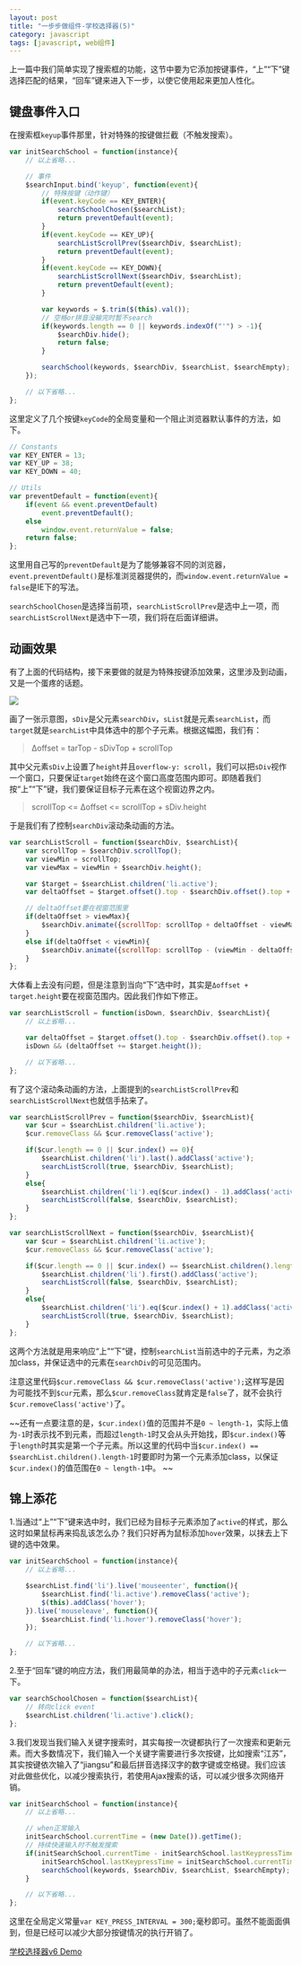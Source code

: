 ```yaml
---
layout: post
title: "一步步做组件-学校选择器(5)"
category: javascript
tags: [javascript, web组件]
---
```


上一篇中我们简单实现了搜索框的功能，这节中要为它添加按键事件，“上”“下”键选择匹配的结果，“回车”键来进入下一步，以使它使用起来更加人性化。

<!-- more -->

键盘事件入口
-------------
在搜索框`keyup`事件那里，针对特殊的按键做拦截（不触发搜索）。

```js
var initSearchSchool = function(instance){
    // 以上省略...

    // 事件
    $searchInput.bind('keyup', function(event){
        // 特殊按键（动作键）
        if(event.keyCode == KEY_ENTER){
            searchSchoolChosen($searchList);
            return preventDefault(event);
        }
        if(event.keyCode == KEY_UP){
            searchListScrollPrev($searchDiv, $searchList);
            return preventDefault(event);
        }
        if(event.keyCode == KEY_DOWN){
            searchListScrollNext($searchDiv, $searchList);
            return preventDefault(event);
        }

        var keywords = $.trim($(this).val());
        // 空格or拼音没输完时暂不search
        if(keywords.length == 0 || keywords.indexOf("'") > -1){
            $searchDiv.hide();
            return false;
        }

        searchSchool(keywords, $searchDiv, $searchList, $searchEmpty);
    });

    // 以下省略...
};
```

这里定义了几个按键`keyCode`的全局变量和一个阻止浏览器默认事件的方法，如下。

```js
// Constants
var KEY_ENTER = 13;
var KEY_UP = 38;
var KEY_DOWN = 40;

// Utils
var preventDefault = function(event){
    if(event && event.preventDefault)
        event.preventDefault();
    else
        window.event.returnValue = false;
    return false;
};
```

这里用自己写的`preventDefault`是为了能够兼容不同的浏览器，`event.preventDefault()`是标准浏览器提供的，而`window.event.returnValue = false`是IE下的写法。

`searchSchoolChosen`是选择当前项，`searchListScrollPrev`是选中上一项，而`searchListScrollNext`是选中下一项，我们将在后面详细讲。



动画效果
---------
有了上面的代码结构，接下来要做的就是为特殊按键添加效果，这里涉及到动画，又是一个蛋疼的话题。

<img src="/images/captures/20150126_01.jpg">

画了一张示意图，`sDiv`是父元素`searchDiv`，`sList`就是元素`searchList`，而`target`就是`searchList`中具体选中的那个子元素。根据这幅图，我们有：

> Δoffset = tarTop - sDivTop + scrollTop

其中父元素`sDiv`上设置了`height`并且`overflow-y: scroll`，我们可以把`sDiv`视作一个窗口，只要保证`target`始终在这个窗口高度范围内即可。即随着我们按“上”“下”键，我们要保证目标子元素在这个视窗边界之内。

> scrollTop <= Δoffset <= scrollTop + sDiv.height


于是我们有了控制`searchDiv`滚动条动画的方法。

```js
var searchListScroll = function($searchDiv, $searchList){
    var scrollTop = $searchDiv.scrollTop();
    var viewMin = scrollTop;
    var viewMax = viewMin + $searchDiv.height();

    var $target = $searchList.children('li.active');
    var deltaOffset = $target.offset().top - $searchDiv.offset().top + scrollTop;

    // deltaOffset要在视窗范围里
    if(deltaOffset > viewMax){
        $searchDiv.animate({scrollTop: scrollTop + deltaOffset - viewMax}, 'fast');
    }
    else if(deltaOffset < viewMin){
        $searchDiv.animate({scrollTop: scrollTop - (viewMin - deltaOffset)}, 'fast');
    }
};
```


大体看上去没有问题，但是注意到当向“下”选中时，其实是`Δoffset + target.height`要在视窗范围内。因此我们作如下修正。

```js
var searchListScroll = function(isDown, $searchDiv, $searchList){
    // 以上省略...

    var deltaOffset = $target.offset().top - $searchDiv.offset().top + scrollTop;
    isDown && (deltaOffset += $target.height());

    // 以下省略...
};
```


有了这个滚动条动画的方法，上面提到的`searchListScrollPrev`和`searchListScrollNext`也就信手拈来了。

```js
var searchListScrollPrev = function($searchDiv, $searchList){
    var $cur = $searchList.children('li.active');
    $cur.removeClass && $cur.removeClass('active');

    if($cur.length == 0 || $cur.index() == 0){
        $searchList.children('li').last().addClass('active');
        searchListScroll(true, $searchDiv, $searchList);
    }
    else{
        $searchList.children('li').eq($cur.index() - 1).addClass('active');
        searchListScroll(false, $searchDiv, $searchList);
    }
};

var searchListScrollNext = function($searchDiv, $searchList){
    var $cur = $searchList.children('li.active');
    $cur.removeClass && $cur.removeClass('active');

    if($cur.length == 0 || $cur.index() == $searchList.children().length-1){
        $searchList.children('li').first().addClass('active');
        searchListScroll(false, $searchDiv, $searchList);
    }
    else{
        $searchList.children('li').eq($cur.index() + 1).addClass('active');
        searchListScroll(true, $searchDiv, $searchList);
    }
};
```

这两个方法就是用来响应“上”“下”键，控制`searchList`当前选中的子元素，为之添加class，并保证选中的元素在`searchDiv`的可见范围内。

注意这里代码`$cur.removeClass && $cur.removeClass('active');`这样写是因为可能找不到`$cur`元素，那么`$cur.removeClass`就肯定是`false`了，就不会执行`$cur.removeClass('active')`了。

~~还有一点要注意的是，`$cur.index()`值的范围并不是`0 ~ length-1`，实际上值为`-1`时表示找不到元素，而超过`length-1`时又会从头开始找，即`$cur.index()`等于`length`时其实是第一个子元素。所以这里的代码中当`$cur.index() == $searchList.children().length-1`时要即时为第一个元素添加class，以保证`$cur.index()`的值范围在`0 ~ length-1`中。 ~~



锦上添花
---------
1.当通过“上”“下”键来选中时，我们已经为目标子元素添加了`active`的样式，那么这时如果鼠标再来捣乱该怎么办？我们只好再为鼠标添加`hover`效果，以抹去上下键的选中效果。

```js
var initSearchSchool = function(instance){
    // 以上省略...

    $searchList.find('li').live('mouseenter', function(){
        $searchList.find('li.active').removeClass('active');
        $(this).addClass('hover');
    }).live('mouseleave', function(){
        $searchList.find('li.hover').removeClass('hover');
    });

    // 以下省略...
};
```


2.至于“回车”键的响应方法，我们用最简单的办法，相当于选中的子元素`click`一下。

```js
var searchSchoolChosen = function($searchList){
    // 转向click event
    $searchList.children('li.active').click();
};
```


3.我们发现当我们输入关键字搜索时，其实每按一次键都执行了一次搜索和更新元素。而大多数情况下，我们输入一个关键字需要进行多次按键，比如搜索“江苏”，其实按键依次输入了“jiangsu”和最后拼音选择汉字的数字键或空格键。我们应该对此做些优化，以减少搜索执行，若使用Ajax搜索的话，可以减少很多次网络开销。

```js
var initSearchSchool = function(instance){
    // 以上省略...

    // when正常输入
    initSearchSchool.currentTime = (new Date()).getTime();
    // 持续快速输入时不触发搜索
    if(initSearchSchool.currentTime - initSearchSchool.lastKeypressTime > KEY_PRESS_INTERVAL){
        initSearchSchool.lastKeypressTime = initSearchSchool.currentTime;
        searchSchool(keywords, $searchDiv, $searchList, $searchEmpty);
    }

    // 以下省略...
};
```

这里在全局定义常量`var KEY_PRESS_INTERVAL = 300;`毫秒即可。虽然不能面面俱到，但是已经可以减少大部分按键情况的执行开销了。

[学校选择器v6 Demo](/demo/SchoolBox/v6/demo.html)
